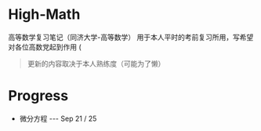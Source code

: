 # High-Math
高等数学复习笔记（同济大学-高等数学）
用于本人平时的考前复习所用，写希望对各位高数党起到作用 (
>更新的内容取决于本人熟练度（可能为了懒）

# Progress 
* 微分方程 --- Sep 21 / 25
  
